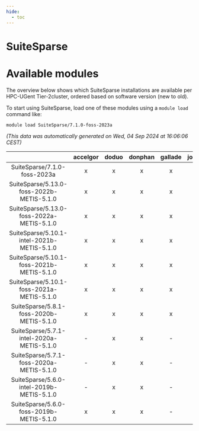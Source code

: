 ```yaml
---
hide:
  - toc
---
```


SuiteSparse
===========

# Available modules


The overview below shows which SuiteSparse installations are available per HPC-UGent Tier-2cluster, ordered based on software version (new to old).

To start using SuiteSparse, load one of these modules using a `module load` command like:

```shell
module load SuiteSparse/7.1.0-foss-2023a
```

*(This data was automatically generated on Wed, 04 Sep 2024 at 16:06:06 CEST)*  

| |accelgor|doduo|donphan|gallade|joltik|shinx|skitty|
| :---: | :---: | :---: | :---: | :---: | :---: | :---: | :---: |
|SuiteSparse/7.1.0-foss-2023a|x|x|x|x|x|x|x|
|SuiteSparse/5.13.0-foss-2022b-METIS-5.1.0|x|x|x|x|x|-|x|
|SuiteSparse/5.13.0-foss-2022a-METIS-5.1.0|x|x|x|x|x|-|x|
|SuiteSparse/5.10.1-intel-2021b-METIS-5.1.0|x|x|x|x|x|-|x|
|SuiteSparse/5.10.1-foss-2021b-METIS-5.1.0|x|x|x|x|x|-|x|
|SuiteSparse/5.10.1-foss-2021a-METIS-5.1.0|x|x|x|x|x|-|x|
|SuiteSparse/5.8.1-foss-2020b-METIS-5.1.0|x|x|x|x|x|-|x|
|SuiteSparse/5.7.1-intel-2020a-METIS-5.1.0|-|x|x|-|x|-|x|
|SuiteSparse/5.7.1-foss-2020a-METIS-5.1.0|-|x|x|-|x|-|x|
|SuiteSparse/5.6.0-intel-2019b-METIS-5.1.0|-|x|x|-|x|-|x|
|SuiteSparse/5.6.0-foss-2019b-METIS-5.1.0|x|x|x|-|x|-|x|
